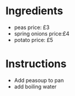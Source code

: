 # Ingredients
- peas price: £3
- spring onions price:£4
- potato price: £5
# Instructions
- Add peasoup to pan
- add boiling water

